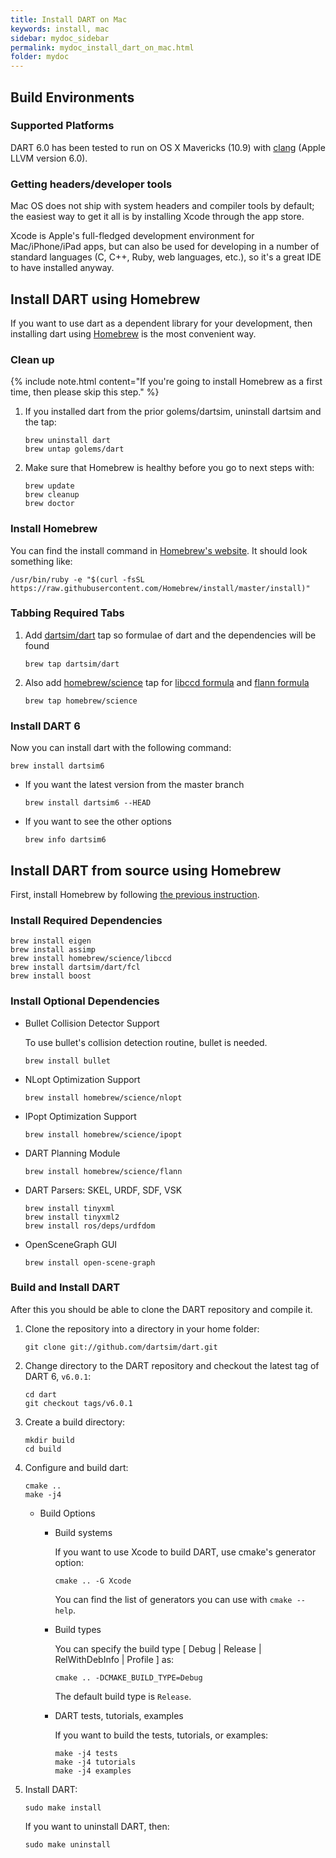 ```yaml
---
title: Install DART on Mac
keywords: install, mac
sidebar: mydoc_sidebar
permalink: mydoc_install_dart_on_mac.html
folder: mydoc
---
```


## Build Environments

### Supported Platforms

DART 6.0 has been tested to run on OS X Mavericks (10.9) with [clang](http://clang.llvm.org/) (Apple LLVM version 6.0).

### Getting headers/developer tools

Mac OS does not ship with system headers and compiler tools by default; the easiest way to get it all is by installing Xcode through the app store.

Xcode is Apple's full-fledged development environment for Mac/iPhone/iPad apps, but can also be used for developing in a number of standard languages (C, C++, Ruby, web languages, etc.), so it's a great IDE to have installed anyway.



## Install DART using Homebrew

If you want to use dart as a dependent library for your development, then installing dart using [Homebrew](http://brew.sh/) is the most convenient way.

### Clean up

{% include note.html content="If you're going to install Homebrew as a first time, then please skip this step." %}

1.  If you installed dart from the prior golems/dartsim, uninstall dartsim and the tap:

    ```
    brew uninstall dart
    brew untap golems/dart
    ```

1.  Make sure that Homebrew is healthy before you go to next steps with:

    ```
    brew update
    brew cleanup
    brew doctor
    ```

### Install Homebrew

You can find the install command in [Homebrew's website](http://brew.sh/). It should look something like:

```
/usr/bin/ruby -e "$(curl -fsSL https://raw.githubusercontent.com/Homebrew/install/master/install)"
```

### Tabbing Required Tabs

1.  Add [dartsim/dart](https://github.com/dartsim/homebrew-dart) tap so formulae of dart and the dependencies will be found

    ```
    brew tap dartsim/dart
    ```

1.  Also add [homebrew/science](https://github.com/Homebrew/homebrew-science) tap for [libccd formula](https://github.com/Homebrew/homebrew-science/blob/master/libccd.rb) and [flann formula](https://github.com/Homebrew/homebrew-science/blob/master/flann.rb)

    ```
    brew tap homebrew/science
    ```

### Install DART 6

Now you can install dart with the following command:

```
brew install dartsim6
```

* If you want the latest version from the master branch

  ```
  brew install dartsim6 --HEAD
  ```

* If you want to see the other options

  ```
  brew info dartsim6
  ```

## Install DART from source using Homebrew

First, install Homebrew by following [the previous instruction](https://github.com/dartsim/dart/wiki/Mac%20Installation%20for%20DART%206#install-homebrew).

### Install Required Dependencies

````
brew install eigen
brew install assimp
brew install homebrew/science/libccd
brew install dartsim/dart/fcl
brew install boost
````

### Install Optional Dependencies

* Bullet Collision Detector Support

  To use bullet's collision detection routine, bullet is needed.

  ```
  brew install bullet
  ```

* NLopt Optimization Support

  ```
  brew install homebrew/science/nlopt
  ```

* IPopt Optimization Support

  ```
  brew install homebrew/science/ipopt
  ```

* DART Planning Module

  ```
  brew install homebrew/science/flann
  ```

* DART Parsers: SKEL, URDF, SDF, VSK

  ```
  brew install tinyxml
  brew install tinyxml2
  brew install ros/deps/urdfdom
  ```

* OpenSceneGraph GUI
  ```
  brew install open-scene-graph
  ```

### Build and Install DART

After this you should be able to clone the DART repository and compile it.

1.  Clone the repository into a directory in your home folder:

    ```
    git clone git://github.com/dartsim/dart.git
    ```

1.  Change directory to the DART repository and checkout the latest tag of DART 6, `v6.0.1`:

    ```
    cd dart
    git checkout tags/v6.0.1
    ```

1.  Create a build directory:

    ```
    mkdir build
    cd build
    ```

1.  Configure and build dart:

    ```
    cmake ..
    make -j4
    ```

    * Build Options

      * Build systems

        If you want to use Xcode to build DART, use cmake's generator option:

        ```
        cmake .. -G Xcode
        ```

        You can find the list of generators you can use with `cmake --help`.

      * Build types

        You can specify the build type \[ Debug \| Release \| RelWithDebInfo \| Profile \] as:

        ```
        cmake .. -DCMAKE_BUILD_TYPE=Debug
        ```

        The default build type is `Release`.

      * DART tests, tutorials, examples

        If you want to build the tests, tutorials, or examples:

        ```
        make -j4 tests
        make -j4 tutorials
        make -j4 examples
        ```

1.  Install DART:

    ```
    sudo make install
    ```
    
    If you want to uninstall DART, then:

    ```
    sudo make uninstall
    ```

